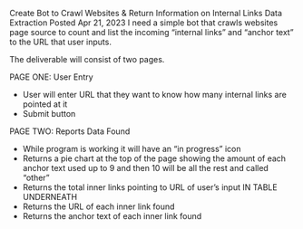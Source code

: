 Create Bot to Crawl Websites & Return Information on Internal Links
Data Extraction Posted Apr 21, 2023
I need a simple bot that crawls websites page source to count and list the incoming “internal links” and “anchor text” to the URL that user inputs.

The deliverable will consist of two pages.

PAGE ONE: User Entry
- User will enter URL that they want to know how many internal links are pointed at it
- Submit button

PAGE TWO: Reports Data Found
- While program is working it will have an “in progress” icon
- Returns a pie chart at the top of the page showing the amount of each anchor text used up to 9 and then 10 will be all the rest and called “other”
- Returns the total inner links pointing to URL of user’s input
IN TABLE UNDERNEATH
- Returns the URL of each inner link found
- Returns the anchor text of each inner link found